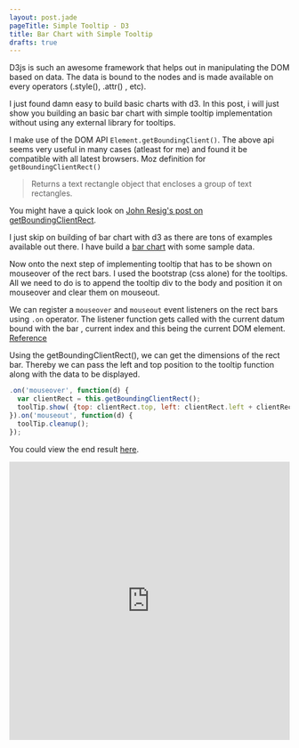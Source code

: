 ```yaml
---
layout: post.jade
pageTitle: Simple Tooltip - D3
title: Bar Chart with Simple Tooltip
drafts: true
---
```


D3js is such an awesome framework that helps out in manipulating the DOM based on data. The data is bound to the nodes and is made available on every operators (.style(), .attr() , etc).

I just found damn easy to build basic charts with d3. In this post, i will just show you building an basic bar chart with simple tooltip implementation without using any external library for tooltips.

I make use of the DOM API  `Element.getBoundingClient()`. The above api seems very useful in many cases (atleast for me) and found it be compatible with all latest browsers. Moz definition for `getBoundingClientRect()`

> Returns a text rectangle object that encloses a group of text rectangles.

You might have a quick look on [John Resig's post on getBoundingClientRect](http://ejohn.org/blog/getboundingclientrect-is-awesome/).

I just skip on building of bar chart with d3 as there are tons of examples available out there.
I have build a [bar chart](http://jsfiddle.net/selvaG/4kgwP/3/) with some sample data.

Now onto the next step of implementing tooltip that has to be shown on mouseover of the rect bars. I used the bootstrap (css alone) for the tooltips. All we need to do is to append the tooltip div to the body and position it on mouseover and clear them on mouseout.

We can register a `mouseover` and `mouseout` event listeners on the rect bars using `.on` operator.
The listener function gets called with the current datum bound with the bar , current index and this being the current DOM element. [Reference](https://github.com/mbostock/d3/wiki/Selections#wiki-on)

Using the getBoundingClientRect(), we can get the dimensions of the rect bar.  Thereby we can pass the left and top position to the tooltip function along with the data to be displayed.

```javascript
.on('mouseover', function(d) {
  var clientRect = this.getBoundingClientRect();
  toolTip.show( {top: clientRect.top, left: clientRect.left + clientRect.width/2 }, d );
}).on('mouseout', function(d) {
  toolTip.cleanup();
});
```

You could view the end result [here](http://jsfiddle.net/selvaG/4kgwP/6/).

<iframe allowfullscreen="allowfullscreen" frameborder="0" height="500" src="http://jsfiddle.net/selvaG/4kgwP/6/embedded/result/" width="100%"></iframe>
